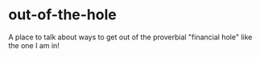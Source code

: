 # out-of-the-hole
A place to talk about ways to get out of the proverbial "financial hole" like the one I am in!
